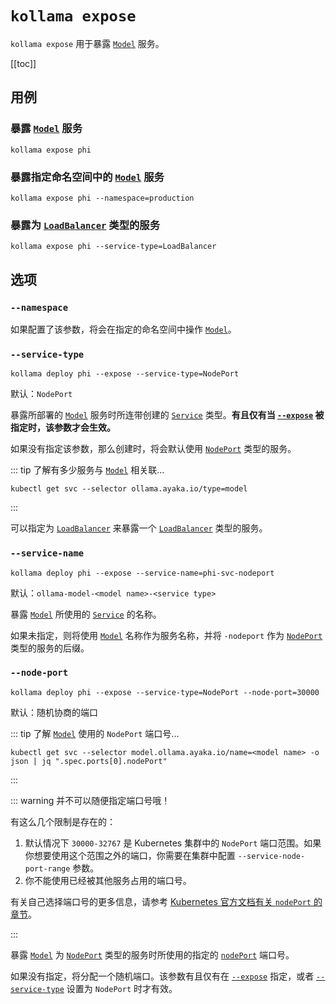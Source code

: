 # `kollama expose`

`kollama expose` 用于暴露 [`Model`](/pages/zh-CN/references/crd/model) 服务。

[[toc]]

## 用例

### 暴露 [`Model`](/pages/zh-CN/references/crd/model) 服务

```shell
kollama expose phi
```

### 暴露指定命名空间中的 [`Model`](/pages/zh-CN/references/crd/model) 服务

```shell
kollama expose phi --namespace=production
```

### 暴露为 [`LoadBalancer`](https://kubernetes.io/zh-cn/docs/concepts/services-networking/service/#loadbalancer) 类型的服务

```shell
kollama expose phi --service-type=LoadBalancer
```

## 选项

### `--namespace`

如果配置了该参数，将会在指定的命名空间中操作 [`Model`](/pages/zh-CN/references/crd/model)。

### `--service-type`

```shell
kollama deploy phi --expose --service-type=NodePort
```

默认：`NodePort`

暴露所部署的 [`Model`](/pages/zh-CN/references/crd/model) 服务时所连带创建的 [`Service`](https://kubernetes.io/zh-cn/docs/concepts/services-networking/service/) 类型。**有且仅有当 [`--expose`](#expose) 被指定时，该参数才会生效。**

如果没有指定该参数，那么创建时，将会默认使用 [`NodePort`](https://kubernetes.io/zh-cn/docs/concepts/services-networking/service/#type-nodeport) 类型的服务。

::: tip 了解有多少服务与 [`Model`](/pages/zh-CN/references/crd/model) 相关联...

```shell
kubectl get svc --selector ollama.ayaka.io/type=model
```

:::

可以指定为 [`LoadBalancer`](https://kubernetes.io/zh-cn/docs/concepts/services-networking/service/#loadbalancer) 来暴露一个 [`LoadBalancer`](https://kubernetes.io/zh-cn/docs/concepts/services-networking/service/#loadbalancer) 类型的服务。

### `--service-name`

```shell
kollama deploy phi --expose --service-name=phi-svc-nodeport
```

默认：`ollama-model-<model name>-<service type>`

暴露 [`Model`](/pages/zh-CN/references/crd/model) 所使用的 [`Service`](https://kubernetes.io/zh-cn/docs/concepts/services-networking/service/) 的名称。

如果未指定，则将使用 [`Model`](/pages/zh-CN/references/crd/model) 名称作为服务名称，并将 `-nodeport` 作为 [`NodePort`](https://kubernetes.io/zh-cn/docs/concepts/services-networking/service/#type-nodeport) 类型的服务的后缀。

### `--node-port`

```shell
kollama deploy phi --expose --service-type=NodePort --node-port=30000
```

默认：随机协商的端口

::: tip 了解 [`Model`](/pages/zh-CN/references/crd/model) 使用的 `NodePort` 端口号...

```shell
kubectl get svc --selector model.ollama.ayaka.io/name=<model name> -o json | jq ".spec.ports[0].nodePort"
```

:::

::: warning 并不可以随便指定端口号哦！

有这么几个限制是存在的：

1. 默认情况下 `30000-32767` 是 Kubernetes 集群中的 `NodePort` 端口范围。如果你想要使用这个范围之外的端口，你需要在集群中配置 `--service-node-port-range` 参数。
2. 你不能使用已经被其他服务占用的端口号。

有关自己选择端口号的更多信息，请参考 [Kubernetes 官方文档有关 `nodePort` 的章节](https://kubernetes.io/zh-cn/docs/concepts/services-networking/service/#nodeport-custom-port)。

:::

暴露 [`Model`](/pages/zh-CN/references/crd/model) 为 [`NodePort`](https://kubernetes.io/zh-cn/docs/concepts/services-networking/service/#type-nodeport) 类型的服务时所使用的指定的 [`nodePort`](https://kubernetes.io/zh-cn/docs/concepts/services-networking/service/#nodeport-custom-port) 端口号。

如果没有指定，将分配一个随机端口。该参数有且仅有在 [`--expose`](#expose) 指定，或者 [`--service-type`](#service-type) 设置为 `NodePort` 时才有效。
